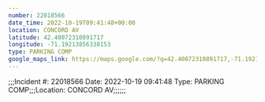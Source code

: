 ```yaml
---
number: 22018566
date_time: 2022-10-19T09:41:48+00:00
location: CONCORD AV
latitude: 42.40072310891717
longitude: -71.19213856338153
type: PARKING COMP
google_maps_link: https://maps.google.com/?q=42.40072310891717,-71.19213856338153
---
```


;;;Incident #: 22018566  Date: 2022-10-19 09:41:48  Type: PARKING COMP;;;Location: CONCORD AV;;;;;;
